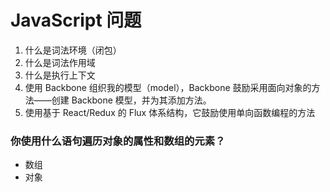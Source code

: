 # JavaScript 问题

1. 什么是词法环境（闭包）
2. 什么是词法作用域
3. 什么是执行上下文
4. 使用 Backbone 组织我的模型（model），Backbone 鼓励采用面向对象的方法——创建 Backbone 模型，并为其添加方法。
5. 使用基于 React/Redux 的 Flux 体系结构，它鼓励使用单向函数编程的方法

### **你使用什么语句遍历对象的属性和数组的元素？**

- 数组
- 对象